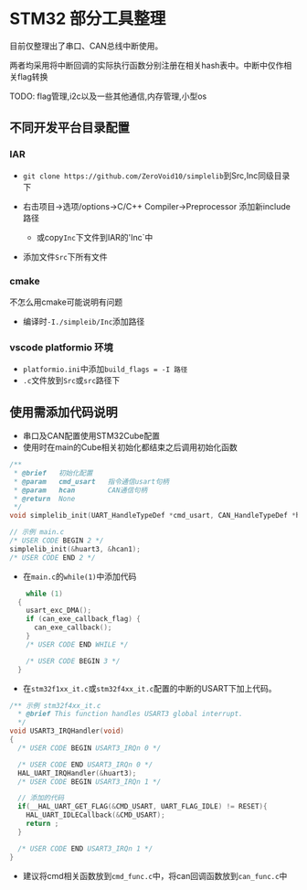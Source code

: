 # STM32 部分工具整理

目前仅整理出了串口、CAN总线中断使用。

两者均采用将中断回调的实际执行函数分别注册在相关hash表中。中断中仅作相关flag转换

TODO: flag管理,i2c以及一些其他通信,内存管理,小型os

## 不同开发平台目录配置

### IAR

- `git clone https://github.com/ZeroVoid10/simplelib`到Src,Inc同级目录下

- 右击项目->选项/options->C/C++ Compiler->Preprocessor 添加新include路径
  - 或copy`Inc`下文件到IAR的'Inc`中
- 添加文件`Src`下所有文件

### cmake

不怎么用cmake可能说明有问题

- 编译时`-I./simpleib/Inc`添加路径

### vscode platformio 环境

- `platformio.ini`中添加`build_flags = -I 路径`
- `.c`文件放到`Src`或`src`路径下

## 使用需添加代码说明

- 串口及CAN配置使用STM32Cube配置
- 使用时在main的Cube相关初始化都结束之后调用初始化函数

``` c
/**
 * @brief	初始化配置
 * @param	cmd_usart   指令通信usart句柄
 * @param   hcan        CAN通信句柄
 * @return	None
 */
void simplelib_init(UART_HandleTypeDef *cmd_usart, CAN_HandleTypeDef *hcan);

// 示例 main.c
/* USER CODE BEGIN 2 */
simplelib_init(&huart3, &hcan1);
/* USER CODE END 2 */

```

- 在`main.c`的`while(1)`中添加代码

``` c
    while (1)
  {
    usart_exc_DMA();
    if (can_exe_callback_flag) {
      can_exe_callback();
    }
    /* USER CODE END WHILE */

    /* USER CODE BEGIN 3 */
  }
```

- 在`stm32f1xx_it.c`或`stm32f4xx_it.c`配置的中断的USART下加上代码。

``` c
/** 示例 stm32f4xx_it.c
  * @brief This function handles USART3 global interrupt.
  */
void USART3_IRQHandler(void)
{
  /* USER CODE BEGIN USART3_IRQn 0 */

  /* USER CODE END USART3_IRQn 0 */
  HAL_UART_IRQHandler(&huart3);
  /* USER CODE BEGIN USART3_IRQn 1 */

  // 添加的代码
  if(__HAL_UART_GET_FLAG(&CMD_USART, UART_FLAG_IDLE) != RESET){
    HAL_UART_IDLECallback(&CMD_USART);
    return ;
  }

  /* USER CODE END USART3_IRQn 1 */
}

```

- 建议将cmd相关函数放到`cmd_func.c`中，将can回调函数放到`can_func.c`中